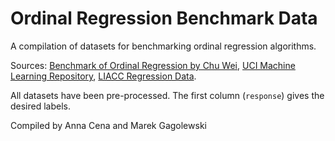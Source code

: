 # Ordinal Regression Benchmark Data

A compilation of datasets for benchmarking ordinal regression algorithms.

Sources:
[Benchmark of Ordinal Regression by Chu Wei](http://www.gatsby.ucl.ac.uk/~chuwei/ordinalregression.html),
[UCI Machine Learning Repository](https://archive.ics.uci.edu/ml/datasets.html),
[LIACC Regression Data](http://www.dcc.fc.up.pt/~ltorgo/Regression/DataSets.html).

All datasets have been pre-processed. The first column (`response`)
gives the desired labels.

Compiled by Anna Cena and Marek Gagolewski

